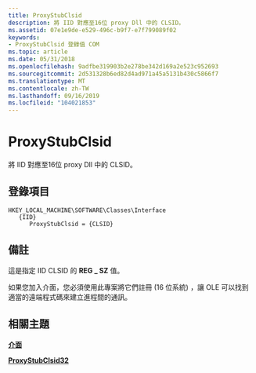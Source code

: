 ```yaml
---
title: ProxyStubClsid
description: 將 IID 對應至16位 proxy Dll 中的 CLSID。
ms.assetid: 07e1e9de-e529-496c-b9f7-e7f799089f02
keywords:
- ProxyStubClsid 登錄值 COM
ms.topic: article
ms.date: 05/31/2018
ms.openlocfilehash: 9adfbe319903b2e278be342d169a2e523c952693
ms.sourcegitcommit: 2d531328b6ed82d4ad971a45a5131b430c5866f7
ms.translationtype: MT
ms.contentlocale: zh-TW
ms.lasthandoff: 09/16/2019
ms.locfileid: "104021853"
---
```

# <a name="proxystubclsid"></a>ProxyStubClsid

將 IID 對應至16位 proxy Dll 中的 CLSID。

## <a name="registry-entry"></a>登錄項目

```
HKEY_LOCAL_MACHINE\SOFTWARE\Classes\Interface
   {IID}
      ProxyStubClsid = {CLSID}
```

## <a name="remarks"></a>備註

這是指定 IID CLSID 的 **REG \_ SZ** 值。

如果您加入介面，您必須使用此專案將它們註冊 (16 位系統) ，讓 OLE 可以找到適當的遠端程式碼來建立進程間的通訊。

## <a name="related-topics"></a>相關主題

<dl> <dt>

[**介面**](interface-key.md)
</dt> <dt>

[**ProxyStubClsid32**](proxystubclsid32.md)
</dt> </dl>

 

 




